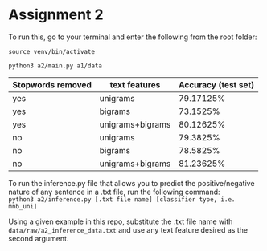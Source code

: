 # Assignment 2
To run this, go to your terminal and enter the following from the root folder:

```source venv/bin/activate```

```python3 a2/main.py a1/data```

| Stopwords removed | text features    | Accuracy (test set) |
|-------------------|------------------|---------------------|
| yes               | unigrams         | 79.17125%           |
| yes               | bigrams          | 73.1525%            |
| yes               | unigrams+bigrams | 80.12625%           |
| no                | unigrams         | 79.3825%            |
| no                | bigrams          | 78.5825%            |
| no                | unigrams+bigrams | 81.23625%           |

To run the inference.py file that allows you to predict the positive/negative nature of any sentence in a .txt file, 
run the following command:\
```python3 a2/inference.py [.txt file name] [classifier type, i.e. mnb_uni]```

Using a given example in this repo, substitute the .txt file name with ```data/raw/a2_inference_data.txt``` and use any
text feature desired as the second argument.